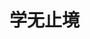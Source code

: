 <!--
 * @Author: your name
 * @Date: 2020-05-11 17:27:17
 * @LastEditTime: 2020-05-11 17:27:40
 * @LastEditors: your name
 * @Description: In User Settings Edit
 * @FilePath: \vuepress-web-app-master\docs\study\README.md
 -->
# 学无止境
